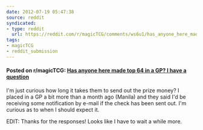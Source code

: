 ```yaml
---
date: 2012-07-19 05:47:38
source: reddit
syndicated:
- type: reddit
  url: https://reddit.com/r/magicTCG/comments/ws6u1/has_anyone_here_made_top_64_in_a_gp_i_have_a/
tags:
- magicTCG
- reddit_submission
---
```


#### Posted on r/magicTCG: [Has anyone here made top 64 in a GP? I have a question](https://reddit.com/r/magicTCG/comments/ws6u1/has_anyone_here_made_top_64_in_a_gp_i_have_a/)

I'm just curious how long it takes them to send out the prize money? I placed in a GP a bit more than a month ago (Manila) and they said I'd be receiving some notification by e-mail if the check has been sent out. I'm curious as to when I should expect it.

EDIT: Thanks for the responses! Looks like I have to wait a while more.